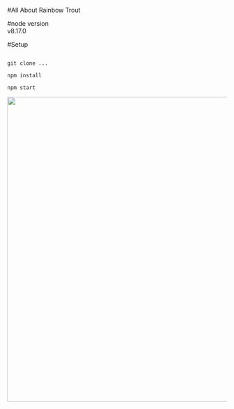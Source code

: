 #All About Rainbow Trout

#node version  
v8.17.0

#Setup

```

git clone ...

npm install

npm start

```

<img src="fishing.gif" width="700px">


